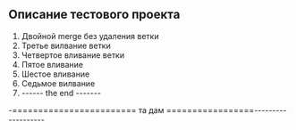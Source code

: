 ## Описание тестового проекта

1. Двойной merge без удаления ветки
2. Третье вилвание ветки
3. Четвертое вливание ветки
4. Пятое вливание
5. Шестое вливание
6. Седьмое вилвание
7. ------ the end -------

-======================== та дам =================-------------------